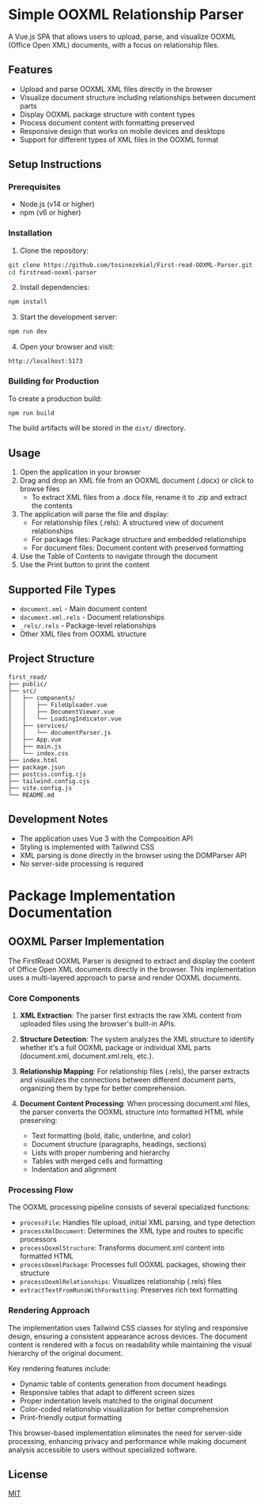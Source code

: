 # Simple OOXML Relationship Parser

A Vue.js SPA that allows users to upload, parse, and visualize OOXML (Office Open XML) documents, with a focus on relationship files.

## Features

- Upload and parse OOXML XML files directly in the browser
- Visualize document structure including relationships between document parts
- Display OOXML package structure with content types
- Process document content with formatting preserved
- Responsive design that works on mobile devices and desktops
- Support for different types of XML files in the OOXML format

## Setup Instructions

### Prerequisites

- Node.js (v14 or higher)
- npm (v6 or higher)

### Installation

1. Clone the repository:
```bash
git clone https://github.com/tosinezekiel/First-read-OOXML-Parser.git
cd firstread-ooxml-parser
```

2. Install dependencies:
```bash
npm install
```

3. Start the development server:
```bash
npm run dev
```

4. Open your browser and visit:
```
http://localhost:5173
```

### Building for Production

To create a production build:

```bash
npm run build
```

The build artifacts will be stored in the `dist/` directory.

## Usage

1. Open the application in your browser
2. Drag and drop an XML file from an OOXML document (.docx) or click to browse files
   - To extract XML files from a .docx file, rename it to .zip and extract the contents
3. The application will parse the file and display:
   - For relationship files (.rels): A structured view of document relationships
   - For package files: Package structure and embedded relationships
   - For document files: Document content with preserved formatting
4. Use the Table of Contents to navigate through the document
5. Use the Print button to print the content

## Supported File Types

- `document.xml` - Main document content
- `document.xml.rels` - Document relationships
- `_rels/.rels` - Package-level relationships
- Other XML files from OOXML structure

## Project Structure

```
first_read/
├── public/
├── src/
│   ├── components/
│   │   ├── FileUploader.vue   
│   │   ├── DocumentViewer.vue 
│   │   └── LoadingIndicator.vue
│   ├── services/
│   │   └── documentParser.js  
│   ├── App.vue
│   ├── main.js         
│   └── index.css
├── index.html
├── package.json
├── postcss.config.cjs
├── tailwind.config.cjs
├── vite.config.js
└── README.md
```

## Development Notes

- The application uses Vue 3 with the Composition API
- Styling is implemented with Tailwind CSS
- XML parsing is done directly in the browser using the DOMParser API
- No server-side processing is required

# Package Implementation Documentation

## OOXML Parser Implementation

The FirstRead OOXML Parser is designed to extract and display the content of Office Open XML documents directly in the browser. This implementation uses a multi-layered approach to parse and render OOXML documents.

### Core Components

1. **XML Extraction**: The parser first extracts the raw XML content from uploaded files using the browser's built-in APIs.

2. **Structure Detection**: The system analyzes the XML structure to identify whether it's a full OOXML package or individual XML parts (document.xml, document.xml.rels, etc.).

3. **Relationship Mapping**: For relationship files (.rels), the parser extracts and visualizes the connections between different document parts, organizing them by type for better comprehension.

4. **Document Content Processing**: When processing document.xml files, the parser converts the OOXML structure into formatted HTML while preserving:
   - Text formatting (bold, italic, underline, and color)
   - Document structure (paragraphs, headings, sections)
   - Lists with proper numbering and hierarchy
   - Tables with merged cells and formatting
   - Indentation and alignment

### Processing Flow

The OOXML processing pipeline consists of several specialized functions:

- `processFile`: Handles file upload, initial XML parsing, and type detection
- `processXmlDocument`: Determines the XML type and routes to specific processors
- `processOoxmlStructure`: Transforms document.xml content into formatted HTML
- `processOoxmlPackage`: Processes full OOXML packages, showing their structure
- `processOoxmlRelationships`: Visualizes relationship (.rels) files
- `extractTextFromRunsWithFormatting`: Preserves rich text formatting

### Rendering Approach

The implementation uses Tailwind CSS classes for styling and responsive design, ensuring a consistent appearance across devices. The document content is rendered with a focus on readability while maintaining the visual hierarchy of the original document.

Key rendering features include:

- Dynamic table of contents generation from document headings
- Responsive tables that adapt to different screen sizes
- Proper indentation levels matched to the original document
- Color-coded relationship visualization for better comprehension
- Print-friendly output formatting

This browser-based implementation eliminates the need for server-side processing, enhancing privacy and performance while making document analysis accessible to users without specialized software.

## License

[MIT](LICENSE)

